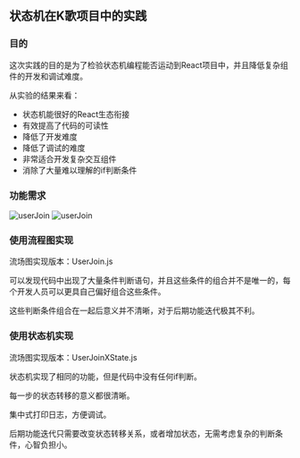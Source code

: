 ## 状态机在K歌项目中的实践

### 目的
这次实践的目的是为了检验状态机编程能否运动到React项目中，并且降低复杂组件的开发和调试难度。

从实验的结果来看：
- 状态机能很好的React生态衔接
- 有效提高了代码的可读性
- 降低了开发难度
- 降低了调试的难度
- 非常适合开发复杂交互组件
- 消除了大量难以理解的if判断条件

### 功能需求
![userJoin](/图片&#32;1.png)
![userJoin](/图片&#32;2.png)

### 使用流程图实现

流场图实现版本：UserJoin.js

可以发现代码中出现了大量条件判断语句，并且这些条件的组合并不是唯一的，每个开发人员可以更具自己偏好组合这些条件。

这些判断条件组合在一起后意义并不清晰，对于后期功能迭代极其不利。

### 使用状态机实现

流场图实现版本：UserJoinXState.js

状态机实现了相同的功能，但是代码中没有任何if判断。

每一步的状态转移的意义都很清晰。

集中式打印日志，方便调试。

后期功能迭代只需要改变状态转移关系，或者增加状态，无需考虑复杂的判断条件，心智负担小。